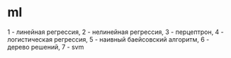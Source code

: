 # ml
1 - линейная регрессия,
2 - нелинейная регрессия,
3 - перцептрон,
4 - логистическая регрессия,
5 - наивный баейсовский алгоритм, 
6 - дерево решений,
7 - svm
